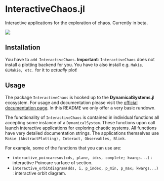 # InteractiveChaos.jl
Interactive applications for the exploration of chaos. Currently in beta.

[![](https://img.shields.io/badge/docs-latest-blue.svg)](https://JuliaDynamics.github.io/DynamicalSystems.jl/dev)

## Installation
You have to `add InteractiveChaos`. **Important**: `InteractiveChaos` does not install a plotting backend for you. You have to also install e.g. `Makie, GLMakie, etc.` for it to _actually_ plot!

## Usage
The package `InteractiveChaos` is hooked up to the **DynamicalSystems.jl** ecosystem. For usage and documentation please visit the [official documentation page](https://JuliaDynamics.github.io/DynamicalSystems.jl/dev). In this README we only offer a very basic rundown.

The functionality of `InteractiveChaos` is contained in individual functions all accepting some instance of a `DynamicalSystem`. These functions upon call launch interactive applications for exploring chaotic systems. All functions have very detailed documentation strings. The applications themselves use `Makie (AbstractPlotting), Interact, Observables, Blink`.

For example, some of the functions that you can use are:

* `interactive_poincaresos(cds, plane, idxs, complete; kwargs...)` : interactive Poincare surface of section.
* `interactive_orbitdiagram(dds, i, p_index, p_min, p_max; kwargs...)` : interactive orbit diagram.
